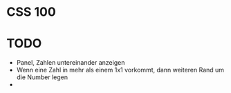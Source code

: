 # CSS 100

# TODO

- Panel, Zahlen untereinander anzeigen
- Wenn eine Zahl in mehr als einem 1x1 vorkommt, dann weiteren Rand um die Number legen
-
